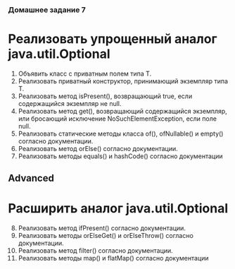 ### Домашнее задание 7

# Реализовать упрощенный аналог java.util.Optional<T>
1. Объявить класс с приватным полем типа T.
2. Реализовать приватный конструктор, принимающий экземпляр типа T.
3. Реализовать метод isPresent(), возвращающий true, если содержащийся
экземпляр не null.
4. Реализовать метод get(), возвращающий содержащийся экземпляр, или
бросающий исключение NoSuchElementException, если поле null.
5. Реализовать статические методы класса of(), ofNullable() и empty() согласно
документации.
6. Реализовать метод orElse() согласно документации.
7. Реализовать методы equals() и hashCode() согласно документации

## Advanced
# Расширить аналог java.util.Optional<T>
8. Реализовать метод ifPresent() согласно документации.
9. Реализовать методы orElseGet() и orElseThrow() согласно документации.
10. Реализовать метод filter() согласно документации.
11. Реализовать методы map() и flatMap() согласно документации